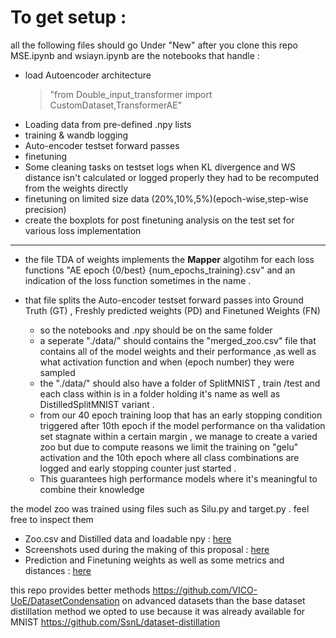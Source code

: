 # To get setup : 
all the following files should go Under "New" after you clone this repo 
MSE.ipynb and wsiayn.ipynb are the notebooks that handle :

+ load Autoencoder architecture
  > "from Double_input_transformer import CustomDataset,TransformerAE"
+ Loading data from pre-defined .npy lists 
+ training & wandb logging 
+ Auto-encoder testset forward passes 
+ finetuning 
+ Some cleaning tasks on testset logs when KL divergence and WS distance isn't calculated or logged properly they had to be recomputed from the weights directly
+ finetuning on limited size data (20%,10%,5%)(epoch-wise,step-wise precision)
+ create the boxplots for post finetuning analysis on the test set for various loss implementation

----------------


  * the file TDA of weights implements the **Mapper** algotihm for each loss functions "AE epoch {0/best} {num_epochs_training}.csv" and an indication of the loss function sometimes in the name .
  * that file splits the Auto-encoder testset forward passes into Ground Truth (GT) , Freshly predicted weights (PD) and Finetuned Weights (FN)

    - so the notebooks and .npy should be on the same folder
    - a seperate "./data/" should contains the "merged_zoo.csv" file that contains all of the model weights and their performance ,as well as what activation function and when (epoch number) they were sampled
    - the "./data/" should also have a folder of SplitMNIST , train /test and each class within is in a folder holding it's name as well as DistilledSplitMNIST variant .
    - from our 40 epoch training loop that has an early stopping condition triggered after 10th epoch if the model performance on tha validation set stagnate within a certain margin , we manage to create a varied zoo but due to compute reasons we limit the training on "gelu" activation and the 10th epoch where all class combinations are logged and early stopping counter just started .
    - This guarantees high performance models where it's meaningful to combine their knowledge

the model zoo was trained using files such as Silu.py and target.py . feel free to inspect them 

+ Zoo.csv and Distilled data and loadable npy : [here](https://drive.google.com/drive/folders/1_dOrA9PlHdLpoJHyeWwACRKcF-RLTigp?usp=sharing)
+ Screenshots used during the making of this proposal : [here](https://drive.google.com/drive/folders/1MSocnYbi-nzVE5GVbNPO-ont64scrvEL?usp=drive_link)
+ Prediction and Finetuning  weights as well as some metrics and distances : [here](https://drive.google.com/drive/folders/16sbcyhWOfVtU1HGpFoOls0RrXxTk4TI0?usp=sharing)

this repo provides better methods https://github.com/VICO-UoE/DatasetCondensation on advanced datasets than the base dataset distillation method we opted to use because it was already available for MNIST https://github.com/SsnL/dataset-distillation
